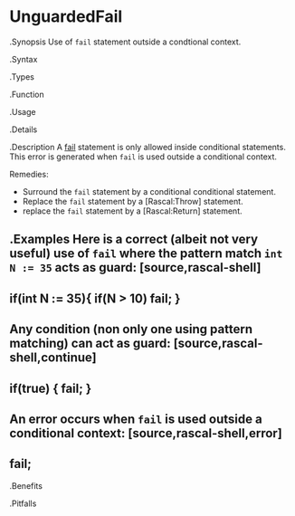 # UnguardedFail

.Synopsis
Use of `fail` statement outside a condtional context.

.Syntax

.Types

.Function
       
.Usage

.Details

.Description
A [fail]((Rascal:Statements-Fail)) statement is only allowed inside conditional statements.
This error is generated when `fail` is used outside a conditional context.

Remedies:

*  Surround the `fail` statement by a conditional conditional statement.
*  Replace the `fail` statement by a [Rascal:Throw] statement.
*  replace the `fail` statement by a [Rascal:Return] statement.

.Examples
Here is a correct (albeit not very useful) use of `fail` where the pattern match `int N := 35` acts as guard:
[source,rascal-shell]
----
if(int N := 35){ if(N > 10) fail; }
----
Any condition (non only one using pattern matching) can act as guard:
[source,rascal-shell,continue]
----
if(true) { fail; }
----
An error occurs when `fail` is used outside a conditional context:
[source,rascal-shell,error]
----
fail;
----

.Benefits

.Pitfalls


